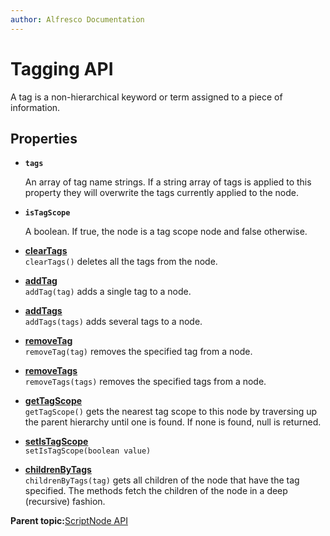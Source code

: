 ```yaml
---
author: Alfresco Documentation
---
```


# Tagging API

A tag is a non-hierarchical keyword or term assigned to a piece of information.

## Properties

-   **`tags`**

    An array of tag name strings. If a string array of tags is applied to this property they will overwrite the tags currently applied to the node.

-   **`isTagScope`**

    A boolean. If true, the node is a tag scope node and false otherwise.


-   **[clearTags](../references/API-JS-ScriptNode-Tagging-clearTags.md)**  
`clearTags()` deletes all the tags from the node.
-   **[addTag](../references/API-JS-ScriptNode-Tagging-addTag.md)**  
`addTag(tag)` adds a single tag to a node.
-   **[addTags](../references/API-JS-ScriptNode-Tagging-addTags.md)**  
`addTags(tags)` adds several tags to a node.
-   **[removeTag](../references/API-JS-ScriptNode-Tagging-removeTag.md)**  
`removeTag(tag)` removes the specified tag from a node.
-   **[removeTags](../references/API-JS-ScriptNode-Tagging-removeTags.md)**  
`removeTags(tags)` removes the specified tags from a node.
-   **[getTagScope](../references/API-JS-ScriptNode-Tagging-getTagScope.md)**  
`getTagScope()` gets the nearest tag scope to this node by traversing up the parent hierarchy until one is found. If none is found, null is returned.
-   **[setIsTagScope](../references/API-JS-ScriptNode-Tagging-setIsTagScope.md)**  
`setIsTagScope(boolean value)`
-   **[childrenByTags](../references/API-JS-ScriptNode-Tagging-childrenByTags.md)**  
`childrenByTags(tag)` gets all children of the node that have the tag specified. The methods fetch the children of the node in a deep \(recursive\) fashion.

**Parent topic:**[ScriptNode API](../references/API-JS-ScriptNode.md)

